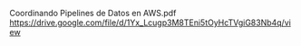 Coordinando Pipelines de Datos en AWS.pdf 
https://drive.google.com/file/d/1Yx_Lcugp3M8TEni5tOyHcTVgiG83Nb4q/view

